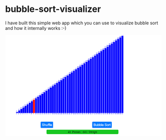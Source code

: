 # bubble-sort-visualizer
I have built this simple web app which you can use to visualize bubble sort and how it internally works :-)


![pic-explain](https://github.com/TypicalDefender/bubble-sort-visualizer/blob/master/Capture.PNG?raw=true)
